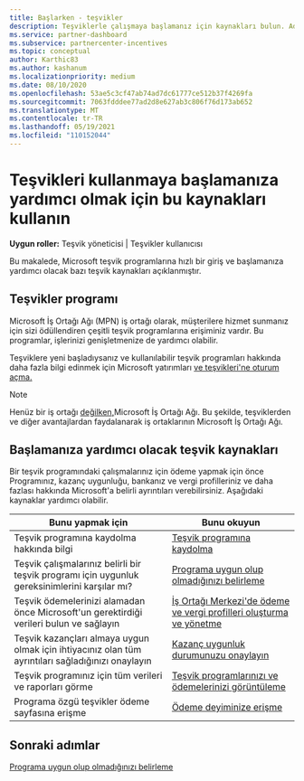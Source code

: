```yaml
---
title: Başlarken - teşvikler
description: Teşviklerle çalışmaya başlamanız için kaynakları bulun. Adımlar uygunluk gereksinimlerini karşılar ve banka, vergi ve ödeme ayrıntılarını gönderme adımlarını içerir.
ms.service: partner-dashboard
ms.subservice: partnercenter-incentives
ms.topic: conceptual
author: Karthic83
ms.author: kashanum
ms.localizationpriority: medium
ms.date: 08/10/2020
ms.openlocfilehash: 53ae5c3cf47ab74ad7dc61777ce512b37f4269fa
ms.sourcegitcommit: 7063fdddee77ad2d8e627ab3c806f76d173ab652
ms.translationtype: MT
ms.contentlocale: tr-TR
ms.lasthandoff: 05/19/2021
ms.locfileid: "110152044"
---
```

# <a name="use-these-resources-to-help-you-get-started-with-incentives"></a>Teşvikleri kullanmaya başlamanıza yardımcı olmak için bu kaynakları kullanın

**Uygun roller:** Teşvik yöneticisi | Teşvikler kullanıcısı

Bu makalede, Microsoft teşvik programlarına hızlı bir giriş ve başlamanıza yardımcı olacak bazı teşvik kaynakları açıklanmıştır.

## <a name="about-the-incentives-program"></a>Teşvikler programı

Microsoft İş Ortağı Ağı (MPN) iş ortağı olarak, müşterilere hizmet sunmanız için sizi ödüllendiren çeşitli teşvik programlarına erişiminiz vardır. Bu programlar, işlerinizi genişletmenize de yardımcı olabilir.

Teşviklere yeni başladıysanız ve kullanılabilir teşvik programları hakkında daha fazla bilgi edinmek için Microsoft yatırımları [ve teşvikleri'ne oturum açma.](https://partner.microsoft.com/membership/partner-incentives)

> [!NOTE]
> Henüz bir iş ortağı [değilken,](https://partner.microsoft.com/membership)Microsoft İş Ortağı Ağı. Bu şekilde, teşviklerden ve diğer avantajlardan faydalanarak iş ortaklarının Microsoft İş Ortağı Ağı.  

## <a name="incentives-resources-to-help-you-get-started"></a>Başlamanıza yardımcı olacak teşvik kaynakları

Bir teşvik programındaki çalışmalarınız için ödeme yapmak için önce Programınız, kazanç uygunluğu, bankanız ve vergi profilleriniz ve daha fazlası hakkında Microsoft'a belirli ayrıntıları verebilirsiniz. Aşağıdaki kaynaklar yardımcı olabilir.

|  **Bunu yapmak için**  |  **Bunu okuyun**  |
|--------------|-----------|
| Teşvik programına kaydolma hakkında bilgi | [Teşvik programına kaydolma](incentives-enroll.md)  |
| Teşvik çalışmalarınız belirli bir teşvik programı için uygunluk gereksinimlerini karşılar mı? | [Programa uygun olup olmadığınızı belirleme](incentives-determined-your-program-eligibility.md)  |
| Teşvik ödemelerinizi alamadan önce Microsoft'un gerektirdiği verileri bulun ve sağlayın | [İş Ortağı Merkezi'de ödeme ve vergi profilleri oluşturma ve yönetme](incentives-create-and-manage-your-payout-and-tax-profiles.md)  |
| Teşvik kazançları almaya uygun olmak için ihtiyacınız olan tüm ayrıntıları sağladığınızı onaylayın | [Kazanç uygunluk durumunuzu onaylayın](incentives-confirm-your-earnings-eligibility.md)  |
| Teşvik programınız için tüm verileri ve raporları görme | [Teşvik programlarınızı ve ödemelerinizi görüntüleme](understand-incentive-payouts.md)  |
| Programa özgü teşvikler ödeme sayfasına erişme | [Ödeme deyiminize erişme](payout-statement.md)  |

## <a name="next-steps"></a>Sonraki adımlar

[Programa uygun olup olmadığınızı belirleme](incentives-determined-your-program-eligibility.md)